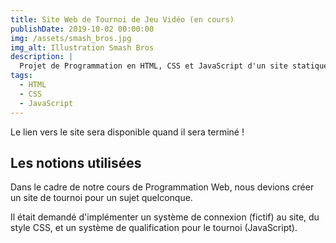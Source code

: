 ```yaml
---
title: Site Web de Tournoi de Jeu Vidéo (en cours)
publishDate: 2019-10-02 00:00:00
img: /assets/smash_bros.jpg
img_alt: Illustration Smash Bros
description: |
  Projet de Programmation en HTML, CSS et JavaScript d'un site statique de tournoi Smash Bros.
tags:
  - HTML
  - CSS
  - JavaScript
---
```


Le lien vers le site sera disponible quand il sera terminé !

## Les notions utilisées

Dans le cadre de notre cours de Programmation Web, nous devions créer un site de tournoi pour un sujet quelconque.

Il était demandé d'implémenter un système de connexion (fictif) au site, du style CSS, et un système de qualification pour le tournoi (JavaScript).